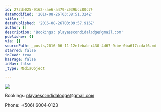 ```yaml
---
id: 273de025-9162-4ae6-a479-c939bcc80c79
dateModified: '2016-08-26T03:08:51.324Z'
title: ''
datePublished: '2016-08-26T03:09:57.916Z'
author: []
description: 'Bookings: playaescondidalodge@gmail.com'
publisher: {}
via: {}
sourcePath: _posts/2016-06-11-12efebab-c430-4d67-9cbe-0ba6174cdaf6.md
starred: false
inFeed: true
hasPage: false
inNav: false
_type: MediaObject

---
```

![](https://the-grid-user-content.s3-us-west-2.amazonaws.com/d3622461-620f-42db-88d5-b48244d95d50.jpg)

Bookings: playaescondidalodge@gmail.com

Phone: +(506) 6004-0123